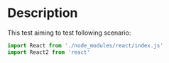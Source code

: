 # Description

This test aiming to test following scenario: 
```js
import React from './node_modules/react/index.js'
import React2 from 'react'
```
